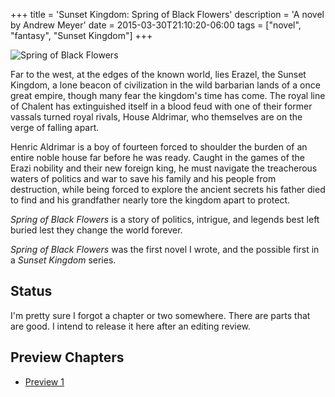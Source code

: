 +++
title = 'Sunset Kingdom: Spring of Black Flowers'
description = 'A novel by Andrew Meyer'
date = 2015-03-30T21:10:20-06:00
tags = ["novel", "fantasy", "Sunset Kingdom"]
+++

![Spring of Black Flowers](/images/spring-of-black-flowers-cover.png)

Far to the west, at the edges of the known world, lies Erazel, the Sunset Kingdom, a lone beacon of civilization in the wild barbarian lands of a once great empire, though many fear the kingdom's time has come. The royal line of Chalent has extinguished itself in a blood feud with one of their former vassals turned royal rivals, House Aldrimar, who themselves are on the verge of falling apart.

Henric Aldrimar is a boy of fourteen forced to shoulder the burden of an entire noble house far before he was ready. Caught in the games of the Erazi nobility and their new foreign king, he must navigate the treacherous waters of politics and war to save his family and his people from destruction, while being forced to explore the ancient secrets his father died to find and his grandfather nearly tore the kingdom apart to protect.

*Spring of Black Flowers* is a story of politics, intrigue, and legends best left buried lest they change the world forever.

*Spring of Black Flowers* was the first novel I wrote, and the possible first in a *Sunset Kingdom* series.

## Status
I'm pretty sure I forgot a chapter or two somewhere. There are parts that are good. I intend to release it here after an editing review.

## Preview Chapters

* [Preview 1](/posts/2015-Spring-of-Black-Flowers-Preview-1)